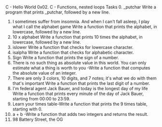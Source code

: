C - Hello World
0x02. C - Functions, nested loops Tasks
0. _putchar Write a program that prints _putchar, followed by a new line.
1. I sometimes suffer from insomnia. And when I can't fall asleep, I play what I call the alphabet game Write a function that prints the alphabet, in lowercase, followed by a new line.
2. 10 x alphabet Write a function that prints 10 times the alphabet, in lowercase, followed by a new line.
3. islower Write a function that checks for lowercase character.
4. isalpha Write a function that checks for alphabetic character.
5. Sign Write a function that prints the sign of a number.
6. There is no such thing as absolute value in this world. You can only estimate what a thing is worth to you -Write a function that computes the absolute value of an integer.
7. There are only 3 colors, 10 digits, and 7 notes; it's what we do with them that's important
Write a function that prints the last digit of a number.
8. I'm federal agent Jack Bauer, and today is the longest day of my life
Write a function that prints every minute of the day of Jack Bauer, starting from 00:00 to 23:59.
9. Learn your times table-Write a function that prints the 9 times table, starting with 0.
10. a + b -Write a function that adds two integers and returns the result.
11. 98 Battery Street, the OG










